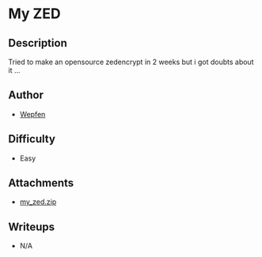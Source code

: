 # My ZED

## Description 
Tried to make an opensource zedencrypt in 2 weeks but i got doubts about it ...

## Author
- [Wepfen](https://x.com/wepfen)

## Difficulty
- Easy

## Attachments
- [my_zed.zip](attachments/my_zed.zip)

## Writeups
- N/A
